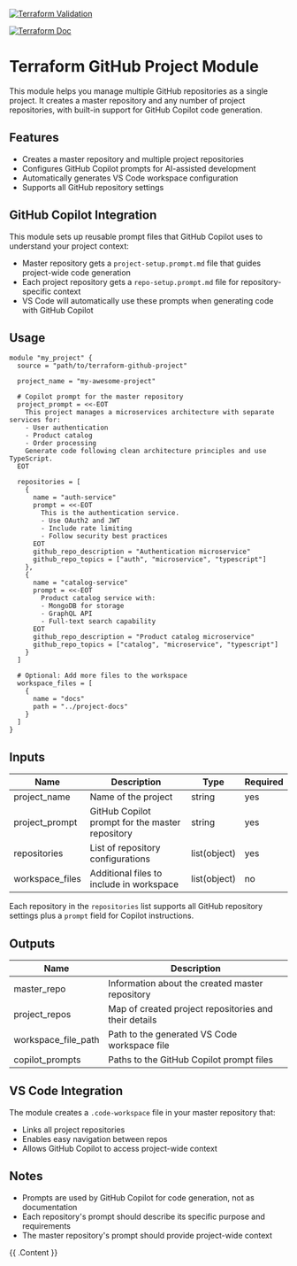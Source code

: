 [![Terraform Validation](https://github.com/HappyPathway/terraform-github-project/actions/workflows/terraform.yaml/badge.svg)](https://github.com/HappyPathway/terraform-github-project/actions/workflows/terraform.yaml)


[![Terraform Doc](https://github.com/HappyPathway/terraform-github-project/actions/workflows/terraform-doc.yaml/badge.svg)](https://github.com/HappyPathway/terraform-github-project/actions/workflows/terraform-doc.yaml)

# Terraform GitHub Project Module

This module helps you manage multiple GitHub repositories as a single project. It creates a master repository and any number of project repositories, with built-in support for GitHub Copilot code generation.

## Features

- Creates a master repository and multiple project repositories
- Configures GitHub Copilot prompts for AI-assisted development
- Automatically generates VS Code workspace configuration
- Supports all GitHub repository settings

## GitHub Copilot Integration

This module sets up reusable prompt files that GitHub Copilot uses to understand your project context:

- Master repository gets a `project-setup.prompt.md` file that guides project-wide code generation
- Each project repository gets a `repo-setup.prompt.md` file for repository-specific context
- VS Code will automatically use these prompts when generating code with GitHub Copilot

## Usage

```hcl
module "my_project" {
  source = "path/to/terraform-github-project"

  project_name = "my-awesome-project"
  
  # Copilot prompt for the master repository
  project_prompt = <<-EOT
    This project manages a microservices architecture with separate services for:
    - User authentication
    - Product catalog
    - Order processing
    Generate code following clean architecture principles and use TypeScript.
  EOT

  repositories = [
    {
      name = "auth-service"
      prompt = <<-EOT
        This is the authentication service.
        - Use OAuth2 and JWT
        - Include rate limiting
        - Follow security best practices
      EOT
      github_repo_description = "Authentication microservice"
      github_repo_topics = ["auth", "microservice", "typescript"]
    },
    {
      name = "catalog-service"
      prompt = <<-EOT
        Product catalog service with:
        - MongoDB for storage
        - GraphQL API
        - Full-text search capability
      EOT
      github_repo_description = "Product catalog microservice"
      github_repo_topics = ["catalog", "microservice", "typescript"]
    }
  ]

  # Optional: Add more files to the workspace
  workspace_files = [
    {
      name = "docs"
      path = "../project-docs"
    }
  ]
}
```

## Inputs

| Name | Description | Type | Required |
|------|-------------|------|----------|
| project_name | Name of the project | string | yes |
| project_prompt | GitHub Copilot prompt for the master repository | string | yes |
| repositories | List of repository configurations | list(object) | yes |
| workspace_files | Additional files to include in workspace | list(object) | no |

Each repository in the `repositories` list supports all GitHub repository settings plus a `prompt` field for Copilot instructions.

## Outputs

| Name | Description |
|------|-------------|
| master_repo | Information about the created master repository |
| project_repos | Map of created project repositories and their details |
| workspace_file_path | Path to the generated VS Code workspace file |
| copilot_prompts | Paths to the GitHub Copilot prompt files |

## VS Code Integration

The module creates a `.code-workspace` file in your master repository that:
- Links all project repositories
- Enables easy navigation between repos
- Allows GitHub Copilot to access project-wide context

## Notes

- Prompts are used by GitHub Copilot for code generation, not as documentation
- Each repository's prompt should describe its specific purpose and requirements
- The master repository's prompt should provide project-wide context

<!-- BEGIN_TF_DOCS -->
{{ .Content }}
<!-- END_TF_DOCS -->